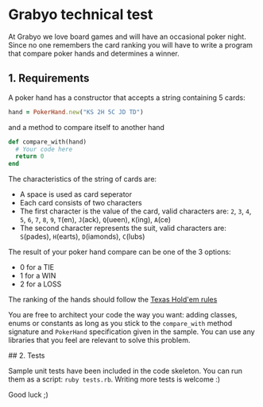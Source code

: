 # Grabyo technical test

At Grabyo we love board games and will have an occasional poker night.
Since no one remembers the card ranking you will have to write a program that
compare poker hands and determines a winner.

## 1. Requirements

A poker hand has a constructor that accepts a string containing 5 cards: 

```ruby
hand = PokerHand.new("KS 2H 5C JD TD")
```

and a method to compare itself to another hand

```ruby
def compare_with(hand)
  # Your code here
  return 0
end
```

The characteristics of the string of cards are:
*   A space is used as card seperator
*   Each card consists of two characters
*   The first character is the value of the card, valid characters are: `2`, `3`, `4`, `5`, `6`, `7`, `8`, `9`, `T`(en), `J`(ack), `Q`(ueen), `K`(ing), `A`(ce)
*   The second character represents the suit, valid characters are: `S`(pades), `H`(earts), `D`(iamonds), `C`(lubs)

The result of your poker hand compare can be one of the 3 options:
* 0 for a TIE
* 1 for a WIN
* 2 for a LOSS

The ranking of the hands should follow the [Texas Hold'em rules](http://freepokerhoney.com/website_images/8245/poker-strategy/poker-hand-rankings.png)

You are free to architect your code the way you want: adding classes, enums or constants as long as you stick to the `compare_with` method signature and `PokerHand` specification given in the sample. You can use any libraries that you feel are relevant to solve this problem.

## 2. Tests

Sample unit tests have been included in the code skeleton. You can run them as a script: `ruby tests.rb`. Writing more tests is welcome :)


Good luck ;)
